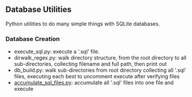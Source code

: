 ## Database Utilities

Python utilities to do many simple things with SQLite databases. 

### Database Creation

- execute_sql.py: execute a '.sql' file.
- dirwalk_regex.py: walk directory structure, from the root directory to all sub-directories, collecting filename and  full path, then print out  
- db_build.py: walk sub-directories from root directory collecting all '.sql' files, executing each best to uncomment execute after verifying files 
- [accumulate_sql_files.py](https://github.com/jonfernq/SimpleERP/blob/main/db-utilities/accumulate_sql_files.py): accumulate all '.sql' files into one file and execute 
